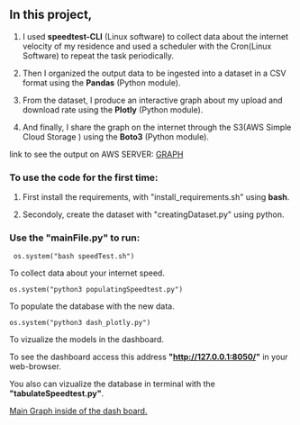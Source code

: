 ## In this project, 

1. I used __speedtest-CLI__ (Linux software) to collect data about the internet velocity of my residence and used a scheduler with the Cron(Linux Software) to repeat the task periodically. 

2. Then I organized the output data to be ingested into a dataset in a CSV format using the __Pandas__ (Python module).

3. From the dataset, I produce an interactive graph about my upload and download rate using the __Plotly__ (Python module). 
 
4. And finally, I share the graph on the internet through the S3(AWS Simple Cloud Storage ) using the __Boto3__ (Python module). 

link to see the output on AWS SERVER: [GRAPH](http://roberto-server.s3.amazonaws.com/graph.html)

### To use the code for the first time:

1. First install the requirements, with "install_requirements.sh" using __bash__.

2. Secondoly, create the dataset with "creatingDataset.py" using python.


### Use the "mainFile.py" to run:

` os.system("bash speedTest.sh")`

To collect data about your internet speed. 

` os.system("python3 populatingSpeedtest.py") `

To populate the database with the new data.

` os.system("python3 dash_plotly.py") `

To vizualize the models in the dashboard.
  
To see the dashboard access this address __"http://127.0.0.1:8050/"__ in your web-browser.

You also can vizualize the database in terminal with the __"tabulateSpeedtest.py"__.

[Main Graph inside of the dash board.](https://roberto-server.s3.amazonaws.com/graph.html)
